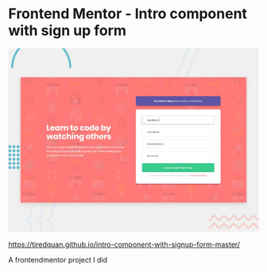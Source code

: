 # Frontend Mentor - Intro component with sign up form

![Design preview for the Intro component with sign up form coding challenge](./design/desktop-preview.jpg)

https://tiredquan.github.io/intro-component-with-signup-form-master/

A frontendmentor project I did

